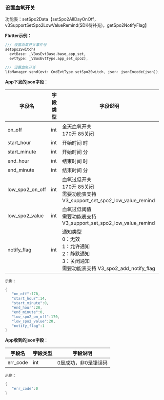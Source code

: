 ### 设置血氧开关


功能表：setSpo2Data【setSpo2AllDayOnOff，v3SupportSetSpo2LowValueRemind(SDK待补充)，getSpo2NotifyFlag】

**Flutter示例：**

```dart
/// 设置血氧开关事件号
setSpo2Switch(
  evtBase: _VBusEvtBase.base_app_set,
  evtType: _VBusEvtType.app_set_spo2),

/// 设置血氧开关
libManager.send(evt: CmdEvtType.setSpo2Switch, json: jsonEncode(json));
```



**App下发的json字段**：

| 字段名          | 字段类型 | 字段说明                                                     |
| --------------- | -------- | ------------------------------------------------------------ |
| on_off          | int      | 全天血氧开关 <br />170开 85关闭                              |
| start_hour      | int      | 开始时间 时                                                  |
| start_minute    | int      | 开始时间 分                                                  |
| end_hour        | int      | 结束时间 时                                                  |
| end_minute      | int      | 结束时间 分                                                  |
| low_spo2_on_off | int      | 血氧过低开关 <br />170开 85关闭<br />需要功能表支持V3_support_set_spo2_low_value_remind |
| low_spo2_value  | int      | 血氧过低阈值<br />需要功能表支持V3_support_set_spo2_low_value_remind |
| notify_flag     | int      | 通知类型 <br />0：无效 <br />1：允许通知<br />2：静默通知<br />3：关闭通知  <br />需要功能表支持 V3_spo2_add_notify_flag |

`示例：`

```c
{
   "on_off":170,
   "start_hour":14,
   "start_minute":0,
   "end_hour":20,
   "end_minute":0,
   "low_spo2_on_off":170,
   "low_spo2_value":20,
   "notify_flag":1
}
```



**App收到的json字段**：

| 字段名   | 字段类型 | 字段说明             |
| -------- | -------- | -------------------- |
| err_code | int      | 0是成功，非0是错误码 |

`示例：`

```c
{
   "err_code":0
}
```

